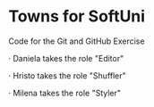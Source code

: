 # Towns for SoftUni
Code for the Git and GitHub Exercise

· Daniela takes the role "Editor"

· Hristo takes the role "Shuffler"

· Milena takes the role "Styler"
